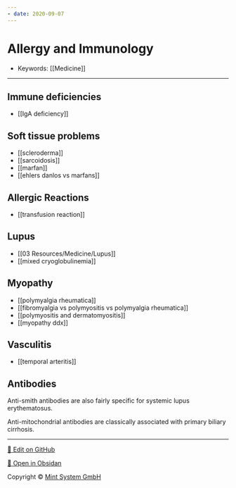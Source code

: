 ```yaml
---
- date: 2020-09-07
---
```


# Allergy and Immunology

- Keywords: [[Medicine]]
---

## Immune deficiencies
- [[IgA deficiency]]

## Soft tissue problems

- [[scleroderma]]
- [[sarcoidosis]]
- [[marfan]]
- [[ehlers danlos vs marfans]]

## Allergic Reactions

- [[transfusion reaction]]

## Lupus

- [[03 Resources/Medicine/Lupus]]
- [[mixed cryoglobulinemia]]

## Myopathy

- [[polymyalgia rheumatica]]
- [[fibromyalgia vs polymyositis vs polymyalgia rheumatica]]
- [[polymyositis and dermatomyositis]]
- [[myopathy ddx]]

## Vasculitis

- [[temporal arteritis]]

## Antibodies

<!-- anti-smith antibodies --> 

Anti-smith antibodies are also fairly specific for systemic lupus erythematosus.

<!-- anti mitochondrial antibodies --> 

Anti-mitochondrial antibodies are classically associated with primary biliary cirrhosis.


<hr>

[📝 Edit on GitHub](https://github.com/Mint-System/Knowledge/blob/master/Allergy%20and%20Immunology.md)

[📂 Open in Obsidan](obsidian://open?vault=Knowledge%20Mint%20System&file=Allergy%20and%20Immunology.md ':target=_self')

<footer>Copyright © <a href="https://www.mint-system.ch/">Mint System GmbH</a></footer>